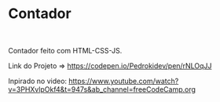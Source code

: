 <h1>Contador</h1></br>

Contador feito com HTML-CSS-JS. </br>

Link do Projeto => https://codepen.io/Pedrokidev/pen/rNLOqJJ </br>

Inpirado no video: https://www.youtube.com/watch?v=3PHXvlpOkf4&t=947s&ab_channel=freeCodeCamp.org
